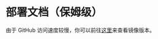 # 部署文档（保姆级）

由于 GitHub 访问速度较慢，你可以前往[这里](https://d.kstore.space/download/7507/deploy_with_windows.pdf)来查看镜像版本。
